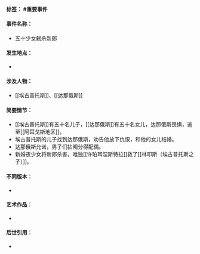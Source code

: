 #### 标签： #重要事件
#### 事件名称：
- 五十少女弑杀新郎
#### 发生地点：
- 
#### 涉及人物：
- [[埃古普托斯]]、[[达那俄斯]]
#### 简要情节：
- [[埃古普托斯]]有五十名儿子，[[达那俄斯]]有五十名女儿，达那俄斯畏惧，逃至[[阿耳戈斯地区]]。
- 埃古普托斯的儿子找到达那俄斯，劝告他放下仇恨，和他的女儿结婚。
- 达那俄斯允诺，男子们拈阄分得配偶。
- 新婚夜少女将新郎杀害。唯独[[许珀耳涅斯特拉]]救了[[林叩斯（埃古普托斯之子）]]。
#### 不同版本：
- 
#### 艺术作品：
- 
#### 后世引用：
- 
